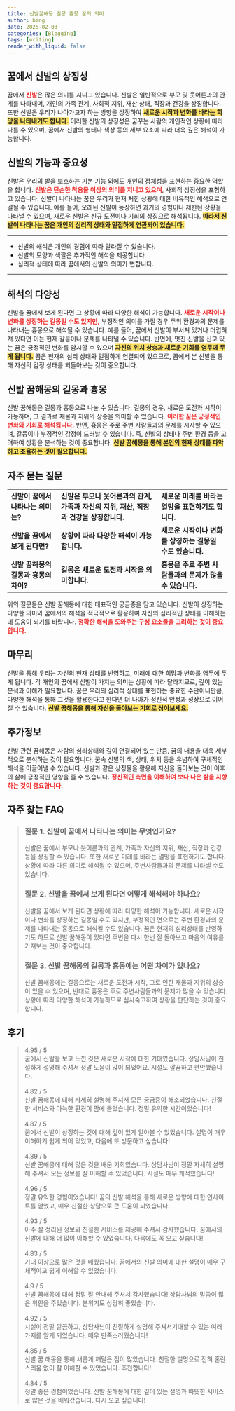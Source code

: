 ```yaml
---
title: 신발꿈해몽 길몽 흉몽 꿈의 의미
author: bing
date: 2025-02-03
categories: [Blogging]
tags: [writing]
render_with_liquid: false
---
```



<h2 id='꿈에서 신발의 상징성'>꿈에서 신발의 상징성</h2>

<p>꿈에서 <b><span style="color: #ee2323;">신발</span></b>은 많은 의미를 지니고 있습니다. 신발은 일반적으로 부모 및 웃어른과의 관계를 나타내며, 개인의 가족 관계, 사회적 지위, 재산 상태, 직장과 건강을 상징합니다. 또한 신발은 우리가 나아가고자 하는 방향을 상징하여 <b><span style="background-color: #ffe066;">새로운 시작과 변화를 바라는 희망을 나타내기도 합니다.</span></b> 이러한 신발의 상징성은 꿈꾸는 사람의 개인적인 상황에 따라 다를 수 있으며, 꿈에서 신발의 형태나 색상 등의 세부 요소에 따라 더욱 깊은 해석이 가능합니다.</p>

<h2 id='신발의 기능과 중요성'>신발의 기능과 중요성</h2>

<p>신발은 우리의 발을 보호하는 기본 기능 외에도 개인의 정체성을 표현하는 중요한 역할을 합니다. <b><span style="color: #ee2323;">신발은 단순한 착용물 이상의 의미를 지니고 있으며</span></b>, 사회적 상징성을 포함하고 있습니다. 신발이 나타나는 꿈은 우리가 현재 처한 상황에 대한 비유적인 해석으로 연결될 수 있습니다. 예를 들어, 오래된 신발이 등장하면 과거의 경험이나 제한된 상황을 나타낼 수 있으며, 새로운 신발은 신규 도전이나 기회의 상징으로 해석됩니다. <b><span style="background-color: #ffe066;">따라서 신발이 나타나는 꿈은 개인의 심리적 상태와 밀접하게 연관되어 있습니다.</span></b></p>

<hr />

<ul>
    <li>신발의 해석은 개인의 경험에 따라 달라질 수 있습니다.</li>
    <li>신발의 모양과 색깔은 추가적인 해석을 제공합니다.</li>
    <li>심리적 상태에 따라 꿈에서의 신발의 의미가 변합니다.</li>
</ul>

<hr />

<h2 id='해석의 다양성'>해석의 다양성</h2>

<p>신발을 꿈에서 보게 된다면 그 상황에 따라 다양한 해석이 가능합니다. <b><span style="color: #ee2323;">새로운 시작이나 변화를 상징하는 길몽일 수도 있지만,</span></b> 부정적인 의미를 가질 경우 주위 환경과의 문제를 나타내는 흉몽으로 해석될 수 있습니다. 예를 들어, 꿈에서 신발이 부서져 있거나 더럽혀져 있다면 이는 현재 갈등이나 문제를 나타낼 수 있습니다. 반면에, 멋진 신발을 신고 있는 꿈은 긍정적인 변화를 암시할 수 있으며 <b><span style="background-color: #ffe066;">자신의 위치 상승과 새로운 기회를 염두에 두게 됩니다.</span></b> 꿈은 현재의 심리 상태와 밀접하게 연결되어 있으므로, 꿈에서 본 신발을 통해 자신의 감정 상태를 되돌아보는 것이 중요합니다.</p>

<h2 id='신발 꿈해몽의 길몽과 흉몽'>신발 꿈해몽의 길몽과 흉몽</h2>

<p>신발 꿈해몽은 길몽과 흉몽으로 나눌 수 있습니다. 길몽의 경우, 새로운 도전과 시작이 가능하며, 그 결과로 재물과 지위의 상승을 의미할 수 있습니다. <b><span style="color: #ee2323;">이러한 꿈은 긍정적인 변화와 기회로 해석됩니다.</span></b> 반면, 흉몽은 주로 주변 사람들과의 문제를 시사할 수 있으며, 갈등이나 부정적인 감정이 드러날 수 있습니다. 즉, 신발의 상태나 주변 환경 등을 고려하여 상황을 분석하는 것이 중요합니다. <b><span style="background-color: #ffe066;">신발 꿈해몽을 통해 본인의 현재 상태를 파악하고 조율하는 것이 필요합니다.</span></b></p>

<h2 id='자주 묻는 질문'>자주 묻는 질문</h2>

<table>
    <tr>
        <td><b>신발이 꿈에서 나타나는 의미는?</b></td>
        <td><b>신발은 부모나 웃어른과의 관계, 가족과 자신의 지위, 재산, 직장과 건강을 상징합니다.</b></td>
        <td><b>새로운 미래를 바라는 열망을 표현하기도 합니다.</b></td>
    </tr>
    <tr>
        <td><b>신발을 꿈에서 보게 된다면?</b></td>
        <td><b>상황에 따라 다양한 해석이 가능합니다.</b></td>
        <td><b>새로운 시작이나 변화를 상징하는 길몽일 수도 있습니다.</b></td>
    </tr>
    <tr>
        <td><b>신발 꿈해몽의 길몽과 흉몽의 차이?</b></td>
        <td><b>길몽은 새로운 도전과 시작을 의미합니다.</b></td>
        <td><b>흉몽은 주로 주변 사람들과의 문제가 많을 수 있습니다.</b></td>
    </tr>
</table>

<p>위의 질문들은 신발 꿈해몽에 대한 대표적인 궁금증을 담고 있습니다. 신발이 상징하는 다양한 의미와 꿈에서의 해석을 적극적으로 활용하여 자신의 심리적인 상태를 이해하는 데 도움이 되기를 바랍니다. <b><span style="color: #ee2323;">정확한 해석을 도와주는 구성 요소들을 고려하는 것이 중요합니다.</span></b></p>

<h2 id='마무리'>마무리</h2>

<p>신발을 통해 우리는 자신의 현재 상태를 반영하고, 미래에 대한 희망과 변화를 염두에 두게 됩니다. 각 개인의 꿈에서 신발이 가지는 의미는 상황에 따라 달라지므로, 깊이 있는 분석과 이해가 필요합니다. 꿈은 우리의 심리적 상태를 표현하는 중요한 수단이니만큼, 다양한 해석을 통해 그것을 활용한다고 한다면 더 나아가 정신적 안정과 성장으로 이어질 수 있습니다. <b><span style="background-color: #ffe066;">신발 꿈해몽을 통해 자신을 돌아보는 기회로 삼아보세요.</span></b></p>

<h2 id='추가정보'>추가정보</h2>

<p>신발 관련 꿈해몽은 사람의 심리상태와 깊이 연결되어 있는 만큼, 꿈의 내용을 더욱 세부적으로 분석하는 것이 필요합니다. 꿈속 신발의 색, 상태, 위치 등을 유념하여 구체적인 해석을 이끌어낼 수 있습니다. 신발과 같은 상징물을 활용해 자신을 돌아보는 것이 이후의 삶에 긍정적인 영향을 줄 수 있습니다. <b><span style="color: #ee2323;">정신적인 측면을 이해하여 보다 나은 삶을 지향하는 것이 중요합니다.</span></b></p>


<h2 id='자주_찾는_FAQ'>자주 찾는 FAQ</h2>
<div itemscope="" itemtype="https://schema.org/FAQPage"> 
<blockquote> 
<div itemscope="" itemprop="mainEntity" itemtype="https://schema.org/Question"> 
<h3 itemprop="name">질문 1. 신발이 꿈에서 나타나는 의미는 무엇인가요?</h3> 
<div itemscope="" itemprop="acceptedAnswer" itemtype="https://schema.org/Answer"> 
<span itemprop="text"> 
<p>신발은 꿈에서 부모나 웃어른과의 관계, 가족과 자신의 지위, 재산, 직장과 건강 등을 상징할 수 있습니다. 또한 새로운 미래를 바라는 열망을 표현하기도 합니다. 상황에 따라 다른 의미로 해석될 수 있으며, 주변사람들과의 문제를 나타낼 수도 있습니다.</p> 
</span> 
</div> 
</div> 

<div itemscope="" itemprop="mainEntity" itemtype="https://schema.org/Question"> 
<h3 itemprop="name">질문 2. 신발을 꿈에서 보게 된다면 어떻게 해석해야 하나요?</h3> 
<div itemscope="" itemprop="acceptedAnswer" itemtype="https://schema.org/Answer"> 
<span itemprop="text"> 
<p>신발을 꿈에서 보게 된다면 상황에 따라 다양한 해석이 가능합니다. 새로운 시작이나 변화를 상징하는 길몽일 수도 있지만, 부정적인 면으로는 주변 환경과의 문제를 나타내는 흉몽으로 해석될 수도 있습니다. 꿈은 현재의 심리상태를 반영하기도 하므로 신발 꿈해몽이 있다면 주변을 다시 한번 잘 돌아보고 마음의 여유를 가져보는 것이 중요합니다.</p> 
</span> 
</div> 
</div> 

<div itemscope="" itemprop="mainEntity" itemtype="https://schema.org/Question"> 
<h3 itemprop="name">질문 3. 신발 꿈해몽의 길몽과 흉몽에는 어떤 차이가 있나요?</h3> 
<div itemscope="" itemprop="acceptedAnswer" itemtype="https://schema.org/Answer"> 
<span itemprop="text"> 
<p>신발 꿈해몽에는 길몽으로는 새로운 도전과 시작, 그로 인한 재물과 지위의 상승이 있을 수 있으며, 반대로 흉몽은 주로 주변사람들과의 문제가 많을 수 있습니다. 상황에 따라 다양한 해석이 가능하므로 심사숙고하여 상황을 판단하는 것이 중요합니다.</p> 
</span> 
</div> 
</div> 
</blockquote> 
</div>
<h2 id='후기'>후기</h2>
<div itemscope itemtype="https://schema.org/Product">
  <blockquote>
  <div itemprop="review" itemscope itemtype="https://schema.org/Review">
      <div itemprop="reviewRating" itemscope itemtype="https://schema.org/Rating"> <span itemprop="ratingValue">4.95</span> / <span itemprop="bestRating">5</span> </div>
      <span itemprop="reviewBody">꿈에서 신발을 보고 느낀 것은 새로운 시작에 대한 기대였습니다. 상담사님이 친절하게 설명해 주셔서 정말 도움이 많이 되었어요. 시설도 깔끔하고 편안했습니다.</span>
  </div>
  <br>
  <div itemprop="review" itemscope itemtype="https://schema.org/Review">
      <div itemprop="reviewRating" itemscope itemtype="https://schema.org/Rating"> <span itemprop="ratingValue">4.82</span> / <span itemprop="bestRating">5</span> </div>
      <span itemprop="reviewBody">신발 꿈해몽에 대해 자세히 설명해 주셔서 모든 궁금증이 해소되었습니다. 친절한 서비스와 아늑한 환경이 맘에 들었습니다. 정말 유익한 시간이었습니다!</span>
  </div>
  <br>
  <div itemprop="review" itemscope itemtype="https://schema.org/Review">
      <div itemprop="reviewRating" itemscope itemtype="https://schema.org/Rating"> <span itemprop="ratingValue">4.87</span> / <span itemprop="bestRating">5</span> </div>
      <span itemprop="reviewBody">꿈에서 신발이 상징하는 것에 대해 깊이 있게 알아볼 수 있었습니다. 설명이 매우 이해하기 쉽게 되어 있었고, 다음에 또 방문하고 싶습니다!</span>
  </div>
  <br>
  <div itemprop="review" itemscope itemtype="https://schema.org/Review">
      <div itemprop="reviewRating" itemscope itemtype="https://schema.org/Rating"> <span itemprop="ratingValue">4.89</span> / <span itemprop="bestRating">5</span> </div>
      <span itemprop="reviewBody">신발 꿈해몽에 대해 많은 것을 배운 기회였습니다. 상담사님이 정말 자세히 설명해 주셔서 모든 정보를 잘 이해할 수 있었습니다. 시설도 매우 쾌적했습니다!</span>
  </div>
  <br>
  <div itemprop="review" itemscope itemtype="https://schema.org/Review">
      <div itemprop="reviewRating" itemscope itemtype="https://schema.org/Rating"> <span itemprop="ratingValue">4.96</span> / <span itemprop="bestRating">5</span> </div>
      <span itemprop="reviewBody">정말 유익한 경험이었습니다! 꿈의 신발 해석을 통해 새로운 방향에 대한 인사이트를 얻었고, 매우 친절한 상담으로 큰 도움이 되었습니다.</span>
  </div>
  <br>
  <div itemprop="review" itemscope itemtype="https://schema.org/Review">
      <div itemprop="reviewRating" itemscope itemtype="https://schema.org/Rating"> <span itemprop="ratingValue">4.93</span> / <span itemprop="bestRating">5</span> </div>
      <span itemprop="reviewBody">아주 잘 정리된 정보와 친절한 서비스를 제공해 주셔서 감사했습니다. 꿈에서의 신발에 대해 더 많이 이해할 수 있었습니다. 다음에도 꼭 오고 싶습니다!</span>
  </div>
  <br>
  <div itemprop="review" itemscope itemtype="https://schema.org/Review">
      <div itemprop="reviewRating" itemscope itemtype="https://schema.org/Rating"> <span itemprop="ratingValue">4.83</span> / <span itemprop="bestRating">5</span> </div>
      <span itemprop="reviewBody">기대 이상으로 많은 것을 배웠습니다. 꿈에서의 신발 의미에 대한 설명이 매우 구체적이고 쉽게 이해할 수 있었습니다.</span>
  </div>
  <br>
  <div itemprop="review" itemscope itemtype="https://schema.org/Review">
      <div itemprop="reviewRating" itemscope itemtype="https://schema.org/Rating"> <span itemprop="ratingValue">4.9</span> / <span itemprop="bestRating">5</span> </div>
      <span itemprop="reviewBody">신발 꿈해몽에 대해 정말 잘 안내해 주셔서 감사했습니다! 상담사님의 말씀이 많은 위안을 주었습니다. 분위기도 상당히 좋았습니다.</span>
  </div>
  <br>
  <div itemprop="review" itemscope itemtype="https://schema.org/Review">
      <div itemprop="reviewRating" itemscope itemtype="https://schema.org/Rating"> <span itemprop="ratingValue">4.92</span> / <span itemprop="bestRating">5</span> </div>
      <span itemprop="reviewBody">시설이 정말 깔끔하고, 상담사님이 친절하게 설명해 주셔서기대할 수 있는 여러 가지를 알게 되었습니다. 매우 만족스러웠습니다!</span>
  </div>
  <br>
  <div itemprop="review" itemscope itemtype="https://schema.org/Review">
      <div itemprop="reviewRating" itemscope itemtype="https://schema.org/Rating"> <span itemprop="ratingValue">4.85</span> / <span itemprop="bestRating">5</span> </div>
      <span itemprop="reviewBody">신발 꿈 해몽을 통해 새롭게 깨달은 점이 많았습니다. 친절한 설명으로 전혀 혼란스러움 없이 잘 이해할 수 있었습니다. 추천합니다!</span>
  </div>
  <br>
  <div itemprop="review" itemscope itemtype="https://schema.org/Review">
      <div itemprop="reviewRating" itemscope itemtype="https://schema.org/Rating"> <span itemprop="ratingValue">4.84</span> / <span itemprop="bestRating">5</span> </div>
      <span itemprop="reviewBody">정말 좋은 경험이었습니다. 신발 꿈해몽에 대한 깊이 있는 설명과 따뜻한 서비스로 많은 것을 배워갔습니다. 다시 오고 싶습니다!</span>
  </div>
  </blockquote>
</div>
